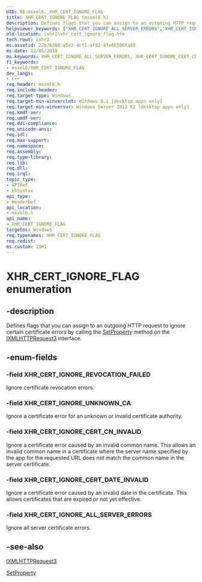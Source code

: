 ```yaml
---
UID: NE:msxml6._XHR_CERT_IGNORE_FLAG
title: XHR_CERT_IGNORE_FLAG (msxml6.h)
description: Defines flags that you can assign to an outgoing HTTP request to ignore certain certificate errors by calling the SetProperty method on the IXMLHTTPRequest3 interface.
helpviewer_keywords: ["XHR_CERT_IGNORE_ALL_SERVER_ERRORS","XHR_CERT_IGNORE_CERT_CN_INVALID","XHR_CERT_IGNORE_CERT_DATE_INVALID","XHR_CERT_IGNORE_FLAG","XHR_CERT_IGNORE_FLAG enumeration [XMLHttpRequest2]","XHR_CERT_IGNORE_REVOCATION_FAILED","XHR_CERT_IGNORE_UNKNOWN_CA","ixhr2.xhr_cert_ignore_flag","msxml6/XHR_CERT_IGNORE_ALL_SERVER_ERRORS","msxml6/XHR_CERT_IGNORE_CERT_CN_INVALID","msxml6/XHR_CERT_IGNORE_CERT_DATE_INVALID","msxml6/XHR_CERT_IGNORE_FLAG","msxml6/XHR_CERT_IGNORE_REVOCATION_FAILED","msxml6/XHR_CERT_IGNORE_UNKNOWN_CA"]
old-location: ixhr2\xhr_cert_ignore_flag.htm
tech.root: ixhr2
ms.assetid: 22b7b3b0-a5e2-4cf1-af92-4fe66506fa40
ms.date: 12/05/2018
ms.keywords: XHR_CERT_IGNORE_ALL_SERVER_ERRORS, XHR_CERT_IGNORE_CERT_CN_INVALID, XHR_CERT_IGNORE_CERT_DATE_INVALID, XHR_CERT_IGNORE_FLAG, XHR_CERT_IGNORE_FLAG enumeration [XMLHttpRequest2], XHR_CERT_IGNORE_REVOCATION_FAILED, XHR_CERT_IGNORE_UNKNOWN_CA, ixhr2.xhr_cert_ignore_flag, msxml6/XHR_CERT_IGNORE_ALL_SERVER_ERRORS, msxml6/XHR_CERT_IGNORE_CERT_CN_INVALID, msxml6/XHR_CERT_IGNORE_CERT_DATE_INVALID, msxml6/XHR_CERT_IGNORE_FLAG, msxml6/XHR_CERT_IGNORE_REVOCATION_FAILED, msxml6/XHR_CERT_IGNORE_UNKNOWN_CA
f1_keywords:
- msxml6/XHR_CERT_IGNORE_FLAG
dev_langs:
- c++
req.header: msxml6.h
req.include-header: 
req.target-type: Windows
req.target-min-winverclnt: Windows 8.1 [desktop apps only]
req.target-min-winversvr: Windows Server 2012 R2 [desktop apps only]
req.kmdf-ver: 
req.umdf-ver: 
req.ddi-compliance: 
req.unicode-ansi: 
req.idl: 
req.max-support: 
req.namespace: 
req.assembly: 
req.type-library: 
req.lib: 
req.dll: 
req.irql: 
topic_type:
- APIRef
- kbSyntax
api_type:
- HeaderDef
api_location:
- msxml6.h
api_name:
- XHR_CERT_IGNORE_FLAG
targetos: Windows
req.typenames: XHR_CERT_IGNORE_FLAG
req.redist: 
ms.custom: 19H1
---
```


# XHR_CERT_IGNORE_FLAG enumeration


## -description


Defines flags that you can assign to an outgoing HTTP request to ignore certain certificate errors by calling the <a href="https://docs.microsoft.com/previous-versions/windows/desktop/api/msxml6/nf-msxml6-ixmlhttprequest2-setproperty">SetProperty</a> method on the <a href="https://docs.microsoft.com/previous-versions/windows/desktop/api/msxml6/nn-msxml6-ixmlhttprequest3">IXMLHTTPRequest3</a>  interface.


## -enum-fields




### -field XHR_CERT_IGNORE_REVOCATION_FAILED

Ignore certificate revocation errors.


### -field XHR_CERT_IGNORE_UNKNOWN_CA

Ignore a certificate error for an unknown or invalid certificate authority.


### -field XHR_CERT_IGNORE_CERT_CN_INVALID

Ignore a certificate error caused by an invalid common name. This allows an invalid common name in a certificate where the server name specified by the app for the requested URL does not match the common name in the server certificate.


### -field XHR_CERT_IGNORE_CERT_DATE_INVALID

Ignore a certificate error caused by an invalid date in the certificate. This allows certificates that are expired or not yet effective.


### -field XHR_CERT_IGNORE_ALL_SERVER_ERRORS

Ignore all server certificate errors.


## -see-also




<a href="https://docs.microsoft.com/previous-versions/windows/desktop/api/msxml6/nn-msxml6-ixmlhttprequest3">IXMLHTTPRequest3</a>



<a href="https://docs.microsoft.com/previous-versions/windows/desktop/api/msxml6/nf-msxml6-ixmlhttprequest2-setproperty">SetProperty</a>
 

 

